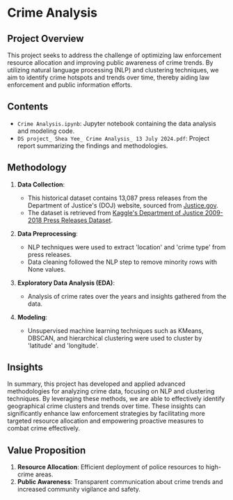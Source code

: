 # Crime Analysis

## Project Overview
This project seeks to address the challenge of optimizing law enforcement resource allocation and improving public awareness of crime trends. By utilizing natural language processing (NLP) and clustering techniques, we aim to identify crime hotspots and trends over time, thereby aiding law enforcement and public information efforts.

## Contents
- `Crime Analysis.ipynb`: Jupyter notebook containing the data analysis and modeling code.
- `DS project_ Shea Yee_ Crime Analysis_ 13 July 2024.pdf`: Project report summarizing the findings and methodologies.

## Methodology
1. **Data Collection**: 
   - This historical dataset contains 13,087 press releases from the Department of Justice's (DOJ) website, sourced from [Justice.gov](https://www.justice.gov/news).
   - The dataset is retrieved from [Kaggle's Department of Justice 2009-2018 Press Releases Dataset](https://www.kaggle.com/datasets/jbencina/department-of-justice-20092018-press-releases).

2. **Data Preprocessing**: 
   - NLP techniques were used to extract 'location' and 'crime type' from press releases.
   - Data cleaning followed the NLP step to remove minority rows with None values.

3. **Exploratory Data Analysis (EDA)**: 
   - Analysis of crime rates over the years and insights gathered from the data.

4. **Modeling**: 
   - Unsupervised machine learning techniques such as KMeans, DBSCAN, and hierarchical clustering were used to cluster by 'latitude' and 'longitude'.

## Insights
In summary, this project has developed and applied advanced methodologies for analyzing crime data, focusing on NLP and clustering techniques. By leveraging these methods, we are able to effectively identify geographical crime clusters and trends over time. These insights can significantly enhance law enforcement strategies by facilitating more targeted resource allocation and empowering proactive measures to combat crime effectively.

## Value Proposition
1. **Resource Allocation**: Efficient deployment of police resources to high-crime areas.
2. **Public Awareness**: Transparent communication about crime trends and increased community vigilance and safety.
